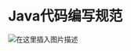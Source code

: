 ﻿# Java代码编写规范


![在这里插入图片描述](https://img-blog.csdnimg.cn/eb9b2ee5d08f42cc9a3681feddee0d38.png?x-oss-process=image/watermark,type_ZHJvaWRzYW5zZmFsbGJhY2s,shadow_50,text_Q1NETiBATkpVU1RaSkM=,size_20,color_FFFFFF,t_70,g_se,x_16)

